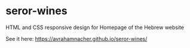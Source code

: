 # seror-wines

HTML and CSS responsive design for Homepage of the Hebrew website

See it here:
https://avrahamnacher.github.io/seror-wines/
